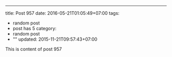 ---
title: Post 957
date: 2016-05-21T01:05:49+07:00
tags:
  - random post
  - post has 5
category:
  - random post
  - ""
updated: 2015-11-21T09:57:43+07:00

This is content of post 957